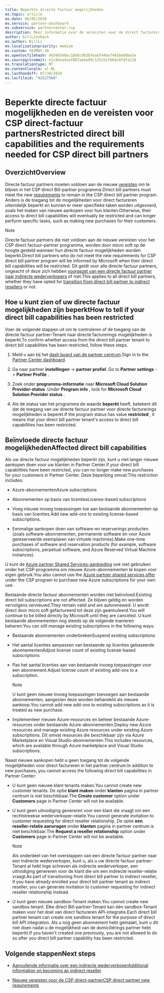 ```yaml
---
title: Beperkte directe factuur mogelijkheden
ms.topic: article
ms.date: 06/05/2020
ms.service: partner-dashboard
ms.subservice: partnercenter-csp
description: Meer informatie over de vereisten voor de direct factureren van de CSP en wat u kunt doen om te voor komen dat de mogelijkheden worden beperkt. Ga na of uw mogelijkheden zijn beperkt.
author: billLinzbach
ms.author: BillLi
ms.localizationpriority: medium
ms.custom: SEOMAY.20
ms.openlocfilehash: 46506548ec1848c983bfeabf44be74018e80be5e
ms.sourcegitcommit: e1c8bea4aaf807aebe99c125cb1fb6dc8fdfa210
ms.translationtype: MT
ms.contentlocale: nl-NL
ms.lasthandoff: 07/30/2020
ms.locfileid: "92527560"
---
```

# <a name="restricted-direct-bill-capabilities-and-the-requirements-needed-for-csp-direct-bill-partners"></a><span data-ttu-id="70d2a-104">Beperkte directe factuur mogelijkheden en de vereisten voor CSP direct-factuur partners</span><span class="sxs-lookup"><span data-stu-id="70d2a-104">Restricted direct bill capabilities and the requirements needed for CSP direct bill partners</span></span>  

## <a name="overview"></a><span data-ttu-id="70d2a-105">Overzicht</span><span class="sxs-lookup"><span data-stu-id="70d2a-105">Overview</span></span>

<span data-ttu-id="70d2a-106">Directe factuur partners moeten voldoen aan de nieuwe [vereisten](direct-partner-new-requirements.md) om te blijven in het CSP direct Bill-partner programma.</span><span class="sxs-lookup"><span data-stu-id="70d2a-106">Direct bill partners must meet the new [requirements](direct-partner-new-requirements.md) to remain in the CSP direct bill partner program.</span></span> <span data-ttu-id="70d2a-107">Anders is de toegang tot de mogelijkheden voor direct factureren uiteindelijk beperkt en kunnen er meer specifieke taken worden uitgevoerd, zoals het maken van nieuwe aankopen voor hun klanten.</span><span class="sxs-lookup"><span data-stu-id="70d2a-107">Otherwise, their access to direct bill capabilities will eventually be restricted and can longer perform specific tasks, such as making new purchases for their customers.</span></span>

> [!Note]
> <span data-ttu-id="70d2a-108">Directe factuur partners die niet voldoen aan de nieuwe vereisten voor het CSP direct factuur-partner programma, worden door micro soft op de hoogte gesteld wanneer hun directe factuur mogelijkheden worden beperkt.</span><span class="sxs-lookup"><span data-stu-id="70d2a-108">Direct bill partners who do not meet the new requirements for CSP direct bill partner program will be informed by Microsoft when their direct bill capabilities will be restricted.</span></span> <span data-ttu-id="70d2a-109">Dit geldt voor alle directe factuur partners, ongeacht of deze zich hebben [voorgezet van een directe factuur partner naar indirecte wederverkopers](transition-direct-to-indirect.md) of niet.</span><span class="sxs-lookup"><span data-stu-id="70d2a-109">This applies to all direct bill partners, whether they have opted for [transition from direct bill partner to indirect resellers](transition-direct-to-indirect.md) or not.</span></span>  

## <a name="how-to-tell-if-your-direct-bill-capabilities-has-been-restricted"></a><span data-ttu-id="70d2a-110">Hoe u kunt zien of uw directe factuur mogelijkheden zijn beperkt</span><span class="sxs-lookup"><span data-stu-id="70d2a-110">How to tell if your direct bill capabilities has been restricted</span></span>

<span data-ttu-id="70d2a-111">Voer de volgende stappen uit om te controleren of de toegang van de directe factuur partner-Tenant naar directe facturerings mogelijkheden is beperkt.</span><span class="sxs-lookup"><span data-stu-id="70d2a-111">To confirm whether access from the direct bill partner tenant to direct bill capabilities has been restricted, follow these steps.</span></span>

1. <span data-ttu-id="70d2a-112">Meld u aan bij het [dash board van de partner centrum](https://partner.microsoft.com/dashboard).</span><span class="sxs-lookup"><span data-stu-id="70d2a-112">Sign in to the [Partner Center dashboard](https://partner.microsoft.com/dashboard).</span></span>

2. <span data-ttu-id="70d2a-113">Ga naar partner **instellingen**  ->  **partner profiel** .</span><span class="sxs-lookup"><span data-stu-id="70d2a-113">Go to **Partner settings** -> **Partner Profile** .</span></span>

3. <span data-ttu-id="70d2a-114">Zoek onder **programma-informatie** naar **Microsoft Cloud Solution Provider-status** .</span><span class="sxs-lookup"><span data-stu-id="70d2a-114">Under **Program info** , look for **Microsoft Cloud Solution Provider status** .</span></span>

4. <span data-ttu-id="70d2a-115">Als de status van het programma de waarde **beperkt** heeft, betekent dit dat de toegang van uw directe factuur partner voor directe facturerings mogelijkheden is beperkt.</span><span class="sxs-lookup"><span data-stu-id="70d2a-115">If the program status has value **restricted** , it means that your direct bill partner tenant's access to direct bill capabilities has been restricted.</span></span>

## <a name="affected-direct-bill-capabilities"></a><span data-ttu-id="70d2a-116">Beïnvloede directe factuur mogelijkheden</span><span class="sxs-lookup"><span data-stu-id="70d2a-116">Affected direct bill capabilities</span></span>

<span data-ttu-id="70d2a-117">Als uw directe factuur mogelijkheden beperkt zijn, kunt u niet langer nieuwe aankopen doen voor uw klanten in Partner Center.</span><span class="sxs-lookup"><span data-stu-id="70d2a-117">If your direct bill capabilities have been restricted, you can no longer make new purchases for your customers in Partner Center.</span></span> <span data-ttu-id="70d2a-118">Deze beperking omvat:</span><span class="sxs-lookup"><span data-stu-id="70d2a-118">This restriction includes:</span></span>

- <span data-ttu-id="70d2a-119">Azure-abonnementen</span><span class="sxs-lookup"><span data-stu-id="70d2a-119">Azure subscriptions</span></span>

- <span data-ttu-id="70d2a-120">Abonnementen op basis van licenties</span><span class="sxs-lookup"><span data-stu-id="70d2a-120">License-based subscriptions</span></span>

- <span data-ttu-id="70d2a-121">Voeg nieuwe invoeg toepassingen toe aan bestaande abonnementen op basis van licenties.</span><span class="sxs-lookup"><span data-stu-id="70d2a-121">Add new add-ons to existing license-based subscriptions.</span></span>

- <span data-ttu-id="70d2a-122">Eenmalige aankopen doen van software-en reserverings producten (zoals software-abonnementen, permanente software en voor Azure gereserveerde exemplaren van virtuele machines).</span><span class="sxs-lookup"><span data-stu-id="70d2a-122">Make one-time purchases of software and reservation products (for example, software subscriptions, perpetual software, and Azure Reserved Virtual Machine instances).</span></span>

<span data-ttu-id="70d2a-123">U kunt de [Azure partner Shared Services-aanbieding](shared-services.md) ook niet gebruiken onder het CSP-programma om nieuwe Azure-abonnementen te kopen voor eigen gebruik.</span><span class="sxs-lookup"><span data-stu-id="70d2a-123">You also cannot use the [Azure partner shared services offer](shared-services.md) under the CSP program to purchase new Azure subscriptions for your own use.</span></span>

<span data-ttu-id="70d2a-124">Bestaande directe factuur abonnementen worden niet beïnvloed.</span><span class="sxs-lookup"><span data-stu-id="70d2a-124">Existing direct bill subscriptions are not affected.</span></span> <span data-ttu-id="70d2a-125">Ze blijven geldig en worden vervolgens vernieuwd.</span><span class="sxs-lookup"><span data-stu-id="70d2a-125">They remain valid and are autorenewed.</span></span> <span data-ttu-id="70d2a-126">U wordt direct door micro soft gefactureerd tot deze zijn geannuleerd.</span><span class="sxs-lookup"><span data-stu-id="70d2a-126">You will continue to be billed directly by Microsoft until they are canceled.</span></span> <span data-ttu-id="70d2a-127">U kunt bestaande abonnementen nog steeds op de volgende manieren beheren:</span><span class="sxs-lookup"><span data-stu-id="70d2a-127">You can still manage existing subscriptions in the following ways:</span></span>

- <span data-ttu-id="70d2a-128">Bestaande abonnementen onderbreken</span><span class="sxs-lookup"><span data-stu-id="70d2a-128">Suspend existing subscriptions</span></span>

- <span data-ttu-id="70d2a-129">Het aantal licenties aanpassen van bestaande op licenties gebaseerde abonnementen</span><span class="sxs-lookup"><span data-stu-id="70d2a-129">Adjust license count of existing license-based subscriptions</span></span>

- <span data-ttu-id="70d2a-130">Pas het aantal licenties aan van bestaande invoeg toepassingen voor een abonnement.</span><span class="sxs-lookup"><span data-stu-id="70d2a-130">Adjust license count of existing add-ons to a subscription.</span></span> 
 
    >[!Note] 
    ><span data-ttu-id="70d2a-131">U kunt geen nieuwe invoeg toepassingen toevoegen aan bestaande abonnementen, aangezien deze worden behandeld als nieuwe aankoop.</span><span class="sxs-lookup"><span data-stu-id="70d2a-131">You cannot add new add-ons to existing subscriptions as it is treated as new purchase.</span></span>

- <span data-ttu-id="70d2a-132">Implementeer nieuwe Azure-resources en beheer bestaande Azure-resources onder bestaande Azure-abonnementen.</span><span class="sxs-lookup"><span data-stu-id="70d2a-132">Deploy new Azure resources and manage existing Azure resources under existing Azure subscriptions.</span></span> <span data-ttu-id="70d2a-133">Dit omvat resources die beschikbaar zijn via Azure Marketplace en Visual Studio-abonnementen.</span><span class="sxs-lookup"><span data-stu-id="70d2a-133">This includes resources, which are available through Azure marketplace and Visual Studio subscriptions.</span></span>

<span data-ttu-id="70d2a-134">Naast nieuwe aankopen hebt u geen toegang tot de volgende mogelijkheden voor direct factureren in het partner centrum:</span><span class="sxs-lookup"><span data-stu-id="70d2a-134">In addition to new purchases, you cannot access the following direct bill capabilities in Partner Center:</span></span>

- <span data-ttu-id="70d2a-135">U kunt geen nieuwe klant tenants maken.</span><span class="sxs-lookup"><span data-stu-id="70d2a-135">You cannot create new customer tenants.</span></span> <span data-ttu-id="70d2a-136">De optie **klant maken** onder **klanten** pagina in partner centrum is niet beschikbaar.</span><span class="sxs-lookup"><span data-stu-id="70d2a-136">The **Create customer** option under **Customers** page in Partner Center will not be available.</span></span>

- <span data-ttu-id="70d2a-137">U kunt geen uitnodiging genereren voor een klant die vraagt om een rechtstreekse wederverkoper-relatie.</span><span class="sxs-lookup"><span data-stu-id="70d2a-137">You cannot generate invitation to customer requesting for direct reseller relationship.</span></span> <span data-ttu-id="70d2a-138">De optie **een reseller-relatie aanvragen** onder **klanten** pagina in partner centrum is niet beschikbaar.</span><span class="sxs-lookup"><span data-stu-id="70d2a-138">The **Request a reseller relationship** option under **Customers** page in Partner Center will not be available.</span></span>

    >[!NOTE]
    ><span data-ttu-id="70d2a-139">Als onderdeel van het overstappen van een directe factuur partner naar een indirecte wederverkoper, kunt u, als u uw directe factuur partner-Tenant al hebt Inge schreven als indirecte wederverkoper, een uitnodiging genereren voor de klant die om een indirecte reseller-relatie vraagt.</span><span class="sxs-lookup"><span data-stu-id="70d2a-139">As part of transitioning from direct bill partner to indirect reseller, if you have already enrolled your direct bill partner tenant as indirect reseller, you can generate invitation to customer requesting for indirect reseller relationship instead.</span></span>

- <span data-ttu-id="70d2a-140">U kunt geen nieuwe sandbox-Tenant maken.</span><span class="sxs-lookup"><span data-stu-id="70d2a-140">You cannot create new sandbox tenant.</span></span> <span data-ttu-id="70d2a-141">Elke direct Bill-partner-Tenant kan één sandbox-Tenant maken voor het doel van direct factureren API-integratie.</span><span class="sxs-lookup"><span data-stu-id="70d2a-141">Each direct bill partner tenant can create one sandbox tenant for the purpose of direct bill API integration.</span></span> <span data-ttu-id="70d2a-142">Als u nog geen abonnement hebt gemaakt, kunt u dit niet doen nadat u de mogelijkheid van de domiciliërings partner hebt beperkt.</span><span class="sxs-lookup"><span data-stu-id="70d2a-142">If you haven't created one previously, you are not allowed to do so after you direct bill partner capability has been restricted.</span></span>  

## <a name="next-steps"></a><span data-ttu-id="70d2a-143">Volgende stappen</span><span class="sxs-lookup"><span data-stu-id="70d2a-143">Next steps</span></span>

- [<span data-ttu-id="70d2a-144">Aanvullende informatie over een indirecte wederverkoper</span><span class="sxs-lookup"><span data-stu-id="70d2a-144">Additional information on becoming an indirect reseller</span></span>](https://assetsprod.microsoft.com/csp-directbill-to-indirect-transition.pdf)

- [<span data-ttu-id="70d2a-145">Nieuwe vereisten voor de CSP direct-partner</span><span class="sxs-lookup"><span data-stu-id="70d2a-145">CSP direct partner new requirements</span></span>](direct-partner-new-requirements.md)